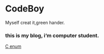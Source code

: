 # CodeBoy
Myself creat it,green hander.

### this is my blog, i‘m computer student.

[C enum](./C_Study_write/C_enum.md)